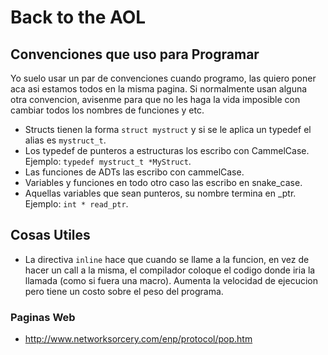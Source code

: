# Back to the AOL #

## Convenciones que uso para Programar ##
Yo suelo usar un par de convenciones cuando programo, las quiero poner aca asi estamos todos en la misma pagina. Si normalmente usan alguna otra convencion, avisenme para que no les haga la vida imposible con cambiar todos los nombres de funciones y etc.

- Structs tienen la forma ```struct mystruct``` y si se le aplica un typedef el alias es ```mystruct_t```.
- Los typedef de punteros a estructuras los escribo con CammelCase. Ejemplo: ```typedef mystruct_t *MyStruct```.
- Las funciones de ADTs las escribo con cammelCase.
- Variables y funciones en todo otro caso las escribo en snake_case.
- Aquellas variables que sean punteros, su nombre termina en \_ptr. Ejemplo: ```int * read_ptr```.

## Cosas Utiles ##

- La directiva ```inline``` hace que cuando se llame a la funcion, en vez de hacer un call a la misma, el compilador coloque el codigo donde iria la llamada (como si fuera una macro). Aumenta la velocidad de ejecucion pero tiene un costo sobre el peso del programa.

### Paginas Web ###

- http://www.networksorcery.com/enp/protocol/pop.htm